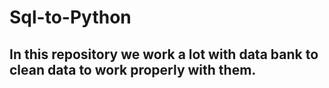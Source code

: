 # Sql-to-Python
## In this repository we work a lot with data bank to clean data to work properly with them.
